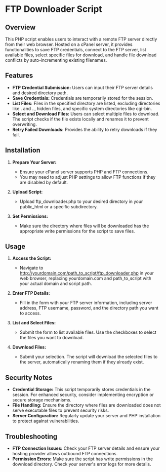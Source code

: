 # FTP Downloader Script
## Overview
This PHP script enables users to interact with a remote FTP server directly from their web browser. Hosted on a cPanel server, it provides functionalities to save FTP credentials, connect to the FTP server, list available files, select specific files for download, and handle file download conflicts by auto-incrementing existing filenames.

## Features
- **FTP Credential Submission:** Users can input their FTP server details and desired directory path.
- **Save Credentials:** Credentials are temporarily stored for the session.
- **List Files:** Files in the specified directory are listed, excluding directories like . and .., hidden files, and specific system directories like cgi-bin.
- **Select and Download Files:** Users can select multiple files to download. The script checks if the file exists locally and renames it to prevent overwriting.
- **Retry Failed Downloads:** Provides the ability to retry downloads if they fail.

## Installation

1. **Prepare Your Server:**
	- Ensure your cPanel server supports PHP and FTP connections.
  	- You may need to adjust PHP settings to allow FTP functions if they are disabled by default.

2. **Upload Script:**
 	- Upload ftp_downloader.php to your desired directory in your public_html or a specific subdirectory.

3. **Set Permissions:**
	- Make sure the directory where files will be downloaded has the appropriate write permissions for the script to save files.

## Usage
1. **Access the Script:**
	- Navigate to http://yourdomain.com/path_to_script/ftp_downloader.php in your web browser, replacing yourdomain.com and path_to_script with your actual domain and script path.

2. **Enter FTP Details:**
	- Fill in the form with your FTP server information, including server address, FTP username, password, and the directory path you want to access.

3. **List and Select Files:**
	- Submit the form to list available files. Use the checkboxes to select the files you want to download.

4. **Download Files:**
	- Submit your selection. The script will download the selected files to the server, automatically renaming them if they already exist.

## Security Notes
- **Credential Storage:** This script temporarily stores credentials in the session. For enhanced security, consider implementing encryption or secure storage mechanisms.
- **File Handling:** Ensure the directory where files are downloaded does not serve executable files to prevent security risks.
- **Server Configuration:** Regularly update your server and PHP installation to protect against vulnerabilities.

## Troubleshooting
- **FTP Connection Issues:** Check your FTP server details and ensure your hosting provider allows outbound FTP connections.
- **Permission Errors:** Make sure the script has write permissions in the download directory. Check your server's error logs for more details.
